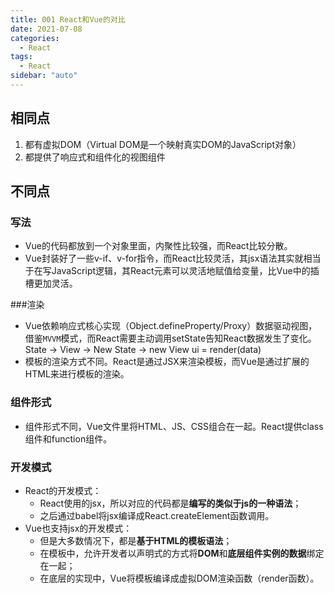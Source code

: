 ```yaml
---
title: 001 React和Vue的对比
date: 2021-07-08
categories:
  - React
tags:
  - React
sidebar: "auto"
---
```


## 相同点
1. 都有虚拟DOM（Virtual DOM是一个映射真实DOM的JavaScript对象）
2. 都提供了响应式和组件化的视图组件

## 不同点

### 写法
- Vue的代码都放到一个对象里面，内聚性比较强，而React比较分散。
- Vue封装好了一些v-if、v-for指令，而React比较灵活，其jsx语法其实就相当于在写JavaScript逻辑，其React元素可以灵活地赋值给变量，比Vue中的插槽更加灵活。

###渲染
- Vue依赖响应式核心实现（Object.defineProperty/Proxy）数据驱动视图，借鉴`MVVM`模式，而React需要主动调用setState告知React数据发生了变化。State -> View -> New State -> new View ui = render(data)
- 模板的渲染方式不同。React是通过JSX来渲染模板，而Vue是通过扩展的HTML来进行模板的渲染。

### 组件形式
- 组件形式不同，Vue文件里将HTML、JS、CSS组合在一起。React提供class组件和function组件。

### 开发模式
- React的开发模式：
  - React使用的jsx，所以对应的代码都是**编写的类似于js的一种语法**；
  - 之后通过babel将jsx编译成React.createElement函数调用。
- Vue也支持jsx的开发模式：
  - 但是大多数情况下，都是**基于HTML的模板语法**；
  - 在模板中，允许开发者以声明式的方式将**DOM**和**底层组件实例的数据**绑定在一起；
  - 在底层的实现中，Vue将模板编译成虚拟DOM渲染函数（render函数）。